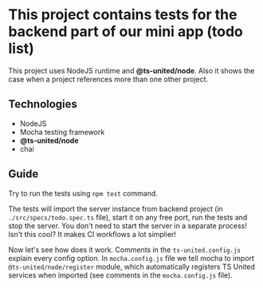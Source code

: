 # This project contains tests for the backend part of our mini app (todo list)

This project uses NodeJS runtime and **@ts-united/node**. Also it shows the case when a project references more than one other project.

## Technologies

-   NodeJS
-   Mocha testing framework
-   **@ts-united/node**
-   chai

## Guide

Try to run the tests using `npm test` command.

The tests will import the server instance from backend project (in `./src/specs/todo.spec.ts` file), start it on any free port, run the tests and stop the server. You don't need to start the server in a separate process! Isn't this cool? It makes CI workflows a lot simplier!

Now let's see how does it work. Comments in the `ts-united.config.js` explain every config option. In `mocha.config.js` file we tell mocha to import `@ts-united/node/register` module, which automatically registers TS United services when imported (see comments in the `mocha.config.js` file).
